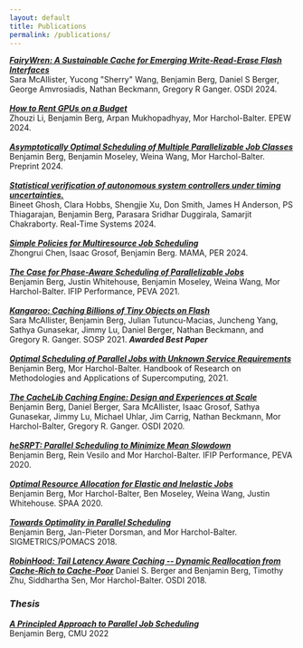 ```yaml
---
layout: default 
title: Publications
permalink: /publications/
---
```

***[FairyWren: A Sustainable Cache for Emerging Write-Read-Erase Flash Interfaces](https://www.usenix.org/system/files/osdi24-mcallister.pdf)***\
Sara McAllister, Yucong "Sherry" Wang, Benjamin Berg, Daniel S Berger, George Amvrosiadis, Nathan Beckmann, Gregory R Ganger. OSDI 2024.\
\
***[How to Rent GPUs on a Budget](https://arxiv.org/pdf/2406.15560)***\
Zhouzi Li, Benjamin Berg, Arpan Mukhopadhyay, Mor Harchol-Balter. EPEW 2024.\
\
***[Asymptotically Optimal Scheduling of Multiple Parallelizable Job Classes](https://arxiv.org/pdf/2404.00346)***\
Benjamin Berg, Benjamin Moseley, Weina Wang, Mor Harchol-Balter. Preprint 2024.\
\
***[Statistical verification of autonomous system controllers under timing uncertainties.](rts-2024.pdf)***\
Bineet Ghosh, Clara Hobbs, Shengjie Xu, Don Smith, James H Anderson, PS Thiagarajan, Benjamin Berg, Parasara Sridhar Duggirala, Samarjit Chakraborty. Real-Time Systems 2024.\
\
***[Simple Policies for Multiresource Job Scheduling](https://isaacg1.github.io/assets/simple-multiresource.pdf)***\
Zhongrui Chen, Isaac Grosof, Benjamin Berg. MAMA, PER 2024.\
\
***[The Case for Phase-Aware Scheduling of Parallelizable Jobs](https://www.cs.cmu.edu/~harchol/Papers/PEVA21.pdf)***\
Benjamin Berg, Justin Whitehouse, Benjamin Moseley, Weina Wang, Mor Harchol-Balter. IFIP Performance, PEVA 2021.\
\
***[Kangaroo: Caching Billions of Tiny Objects on Flash](https://dl.acm.org/doi/pdf/10.1145/3477132.3483568)***\
Sara McAllister, Benjamin Berg, Julian Tutuncu-Macias, Juncheng Yang, Sathya Gunasekar, Jimmy Lu, Daniel Berger, Nathan Beckmann, and Gregory R. Ganger.  SOSP 2021.  ***Awarded Best Paper***\
\
***[Optimal Scheduling of Parallel Jobs with Unknown Service Requirements](https://www.cs.cmu.edu/~harchol/Papers/IGI21.pdf)***\
Benjamin Berg, Mor Harchol-Balter. Handbook of Research on Methodologies and Applications of Supercomputing, 2021.\
\
***[The CacheLib Caching Engine: Design and Experiences at Scale](https://www.usenix.org/system/files/osdi20-berg.pdf)***\
Benjamin Berg, Daniel Berger, Sara McAllister, Isaac Grosof, Sathya Gunasekar, Jimmy Lu, Michael Uhlar, Jim Carrig, Nathan Beckmann, Mor Harchol-Balter, Gregory R. Ganger. OSDI 2020.\
\
***[heSRPT: Parallel Scheduling to Minimize Mean Slowdown](hesrpt.pdf)***\
Benjamin Berg, Rein Vesilo and Mor Harchol-Balter.  IFIP Performance, PEVA 2020.\
\
***[Optimal Resource Allocation for Elastic and Inelastic Jobs](https://dl.acm.org/doi/pdf/10.1145/3350755.3400265)***\
Benjamin Berg, Mor Harchol-Balter, Ben Moseley, Weina Wang, Justin Whitehouse. SPAA 2020.\
\
***[Towards Optimality in Parallel Scheduling](sigmetrics18.pdf)***\
Benjamin Berg, Jan-Pieter Dorsman, and Mor Harchol-Balter. SIGMETRICS/POMACS 2018.\
\
***[RobinHood: Tail Latency Aware Caching -- Dynamic Reallocation from Cache-Rich to Cache-Poor](https://www.usenix.org/system/files/osdi18-berger.pdf)***
Daniel S. Berger and Benjamin Berg, Timothy Zhu, Siddhartha Sen, Mor Harchol-Balter.  OSDI 2018.

### ***Thesis*** 
***[A Principled Approach to Parallel Job Scheduling](./bsberg_phd_csd_2022.pdf)***\
Benjamin Berg, CMU 2022
